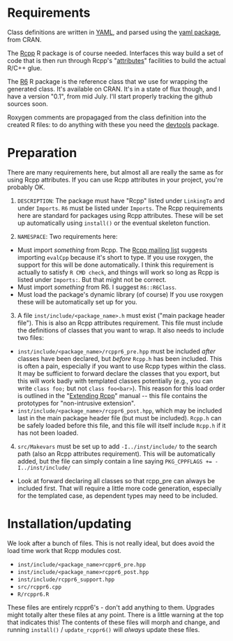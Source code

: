 # Requirements

Class definitions are written in [YAML](http://en.wikipedia.org/wiki/YAML), and parsed using the [yaml package](cran.r-project.org/web/packages/yaml), from CRAN.

The [Rcpp](http://rcpp.org) R package is of course needed.  Interfaces this way build a set of code that is then run through Rcpp's "[attributes](http://dirk.eddelbuettel.com/code/rcpp/Rcpp-attributes.pdf)" facilities to build the actual R/C++ glue.

The [R6](https://github.com/wch/R6) R package is the reference class that we use for wrapping the generated class.  It's available on CRAN.  It's in a state of flux though, and I have a version "0.1", from mid July.  I'll start properly tracking the github sources soon.

Roxygen comments are propagaged from the class definition into the created R files: to do anything with these you need the [devtools](https://github.com/hadley/devtools) package.

# Preparation

There are many requirements here, but almost all are really the same as for using Rcpp attributes.  If you can use Rcpp attributes in your project, you're probably OK.

1. `DESCRIPTION`: The package must have "Rcpp" listed under `LinkingTo` and under `Imports`.  `R6` must be listed under `Imports`.  The Rcpp requirements here are standard for packages using Rcpp attributes.  These will be set up automatically using `install()` or the eventual skeleton function.

2. `NAMESPACE`: Two requirements here:
  * Must import *something* from Rcpp.  The [Rcpp mailing list](http://permalink.gmane.org/gmane.comp.lang.r.rcpp/6744) suggests importing `evalCpp` because it's short to type.  If you use roxygen, the support for this will be done automatically.  I think this requirement is actually to satisfy `R CMD check`, and things will work so long as Rcpp is listed under `Imports:`.  But that might not be correct.
  * Must import *something* from R6.  I suggest `R6::R6Class`.
  * Must load the package's dynamic library (of course)
If you use roxygen these will be automatically set up for you.

3. A file `inst/include/<package_name>.h` must exist ("main package header file").  This is also an Rcpp attributes requirement.  This file must include the definitions of classes that you want to wrap.  It also needs to include two files:
  - `inst/include/<package_name>/rcppr6_pre.hpp` must be included *after* classes have been declared, but *before* `Rcpp.h` has been included.  This is often a pain, especially if you want to use Rcpp types within the class.  It may be sufficient to forward declare the classes that you export, but this will work badly with templated classes potentially (e.g., you can write `class foo;` but not `class foo<bar>`).  This reason for this load order is outlined in the "[Extending Rcpp](http://cran.r-project.org/web/packages/Rcpp/vignettes/Rcpp-extending.pdf)" manual -- this file contains the prototypes for "non-intrusive extension".
  - `inst/include/<package_name>/rcppr6_post.hpp`, which may be included last in the main package header file (but must be included).  `Rcpp.h` can be safely loaded before this file, and this file will itself include `Rcpp.h` if it has not been loaded.
4. `src/Makevars` must be set up to add `-I../inst/include/` to the search path (also an Rcpp attributes requirement).  This will be automatically added, but the file can simply contain a line saying `PKG_CPPFLAGS += -I../inst/include/`

* Look at forward declaring all classes so that rcpp_pre can always be included first.  That will require a little more code generation, especially for the templated case, as dependent types may need to be included.

# Installation/updating

We look after a bunch of files.  This is not really ideal, but does avoid the load time work that Rcpp modules cost.

* `inst/include/<package_name>rcppr6_pre.hpp`
* `inst/include/<package_name>rcppr6_post.hpp`
* `inst/include/rcppr6_support.hpp`
* `src/rcppr6.cpp`
* `R/rcppr6.R`

These files are entirely rcppr6's - don't add anything to them.  Upgrades might totally alter these files at any point.  There is a little warning at the top that indicates this!  The contents of these files will morph and change, and running `install()` / `update_rcppr6()` will *always* update these files.
